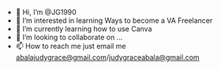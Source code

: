 - 👋 Hi, I’m @JG1990
- 👀 I’m interested in learning Ways to become a VA Freelancer
- 🌱 I’m currently learning how to use Canva
- 💞️ I’m looking to collaborate on ...
- 📫 How to reach me just email me abalajudygrace@gmail.com/judygraceabala@gmail.com

<!---
JG1990/JG1990 is a ✨ special ✨ repository because its `README.md` (this file) appears on your GitHub profile.
You can click the Preview link to take a look at your changes.
--->
